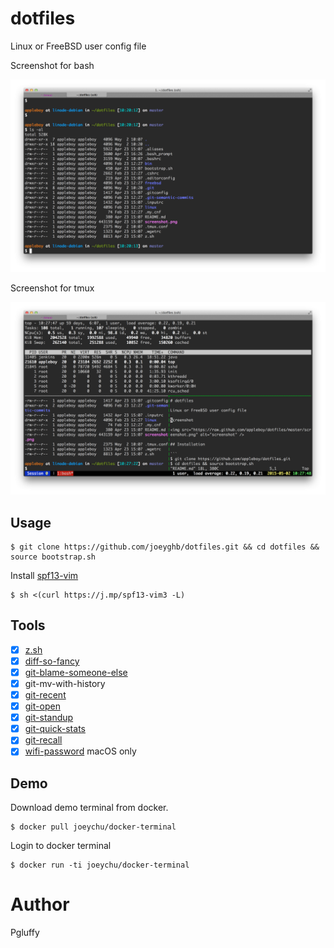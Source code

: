 # dotfiles

Linux or FreeBSD user config file

Screenshot for bash

![bash screenshot](screenshot/bash.png)

Screenshot for tmux

![bash screenshot](screenshot/tmux.png)

## Usage

```
$ git clone https://github.com/joeyghb/dotfiles.git && cd dotfiles && source bootstrap.sh
```

Install [spf13-vim](https://github.com/spf13/spf13-vim)

```
$ sh <(curl https://j.mp/spf13-vim3 -L)
```

## Tools

* [x] [z.sh](https://github.com/rupa/z)
* [x] [diff-so-fancy](https://github.com/stevemao/diff-so-fancy)
* [x] [git-blame-someone-else](https://github.com/jayphelps/git-blame-someone-else)
* [x] git-mv-with-history
* [x] [git-recent](https://github.com/paulirish/git-recent)
* [x] [git-open](https://github.com/paulirish/git-open)
* [x] [git-standup](https://github.com/kamranahmedse/git-standup)
* [x] [git-quick-stats](https://github.com/arzzen/git-quick-stats)
* [x] [git-recall](https://github.com/Fakerr/git-recall)
* [x] [wifi-password](https://github.com/rauchg/wifi-password) macOS only

## Demo

Download demo terminal from docker.

```
$ docker pull joeychu/docker-terminal
```

Login to docker terminal

```
$ docker run -ti joeychu/docker-terminal
```

# Author

Pgluffy 
